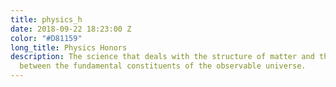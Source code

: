 ```yaml
---
title: physics_h
date: 2018-09-22 18:23:00 Z
color: "#D81159"
long_title: Physics Honors
description: The science that deals with the structure of matter and the interactions
  between the fundamental constituents of the observable universe.
---
```


